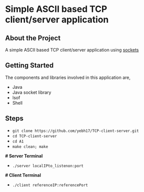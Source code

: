 # Simple ASCII based TCP client/server application

## About the Project

A simple ASCII based TCP client/server application using [sockets](https://docs.oracle.com/javase/tutorial/networking/sockets/definition.html)

## Getting Started

The components and libraries involved in this application are,

-	Java
-	Java socket library
-	lsof  
-	Shell

## Steps

-	`git clone https://github.com/yebh17/TCP-client-server.git`
-   `cd TCP-client-server`
-	`cd A1`
-	`make clean; make`

**# Server Terminal**
-	`./server localIPto_listenon:port`

**# Client Terminal**
-	`./client referenceIP:referencePort`
